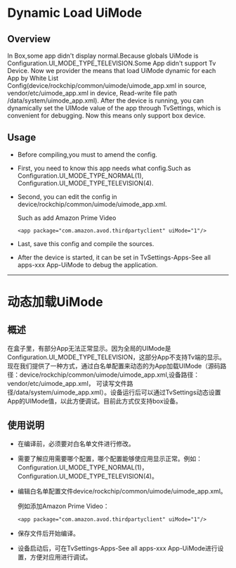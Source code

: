 #   Dynamic Load UiMode

##  Overview
In Box,some app didn't display normal.Because globals UiMode is Configuration.UI_MODE_TYPE_TELEVISION.Some App didn't support Tv Device. Now we provider the means that load UiMode dynamic for each App by White List Config(device/rockchip/common/uimode/uimode_app.xml in source, vendor/etc/uimode_app.xml in device, Read-write file path /data/system/uimode_app.xml). After the device is running, you can dynamically set the UIMode value of the app through TvSettings, which is convenient for debugging. Now this means only support box device.

##  Usage
+   Before compiling,you must to amend the config.

+   First, you need to know this app needs what config.Such as Configuration.UI_MODE_TYPE_NORMAL(1), Configuration.UI_MODE_TYPE_TELEVISION(4).

+   Second, you can edit the config in device/rockchip/common/uimode/uimode_app.xml.

    Such as add Amazon Prime Video

    ```<app package="com.amazon.avod.thirdpartyclient" uiMode="1"/>```

+   Last, save this config and compile the sources.

+   After the device is started, it can be set in TvSettings-Apps-See all apps-xxx App-UiMode to debug the application.


-----
#   动态加载UiMode

##  概述
在盒子里，有部分App无法正常显示。因为全局的UIMode是Configuration.UI_MODE_TYPE_TELEVISION，这部分App不支持Tv端的显示。现在我们提供了一种方式，通过白名单配置来动态的为App加载UIMode（源码路径：device/rockchip/common/uimode/uimode_app.xml,设备路径：vendor/etc/uimode_app.xml， 可读写文件路径/data/system/uimode_app.xml）。设备运行后可以通过TvSettings动态设置App的UIMode值，以此方便调试。目前此方式仅支持box设备。

##  使用说明

+   在编译前，必须要对白名单文件进行修改。

+   需要了解应用需要哪个配置，哪个配置能够使应用显示正常。例如：Configuration.UI_MODE_TYPE_NORMAL(1)，Configuration.UI_MODE_TYPE_TELEVISION(4)。

+   编辑白名单配置文件device/rockchip/common/uimode/uimode_app.xml。

    例如添加Amazon Prime Video：

    ```<app package="com.amazon.avod.thirdpartyclient" uiMode="1"/>```

+   保存文件后开始编译。

+   设备启动后，可在TvSettings-Apps-See all apps-xxx App-UiMode进行设置，方便对应用进行调试。
